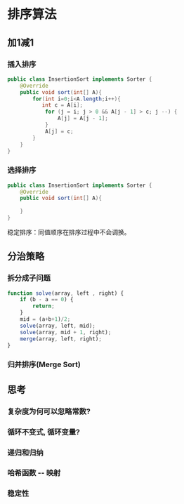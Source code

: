 # 排序算法

## 加1减1

### 插入排序
```java
public class InsertionSort implements Sorter {
    @Override
    public void sort(int[] A){
        for(int i=0;i<A.length;i++){
           int c = A[i];
            for (j = i; j > 0 && A[j - 1] > c; j --) {
                A[j] = A[j - 1];
            }
            A[j] = c;
        }
    }
}
```

### 选择排序
```java
public class InsertionSort implements Sorter {
    @Override
    public void sort(int[] A){
        
    }
}
```

稳定排序：同值顺序在排序过程中不会调换。



## 分治策略
### 拆分成子问题
```javascript
function solve(array, left , right) {
    if (b - a == 0) {
        return;
    }
    mid = (a+b+1)/2;
    solve(array, left, mid);
    solve(array, mid + 1, right);
    merge(array, left, right);
}
```

### 归并排序(Merge Sort)


## 思考

### 复杂度为何可以忽略常数?

### 循环不变式, 循环变量?
### 递归和归纳
### 哈希函数 -- 映射
### 稳定性


